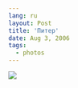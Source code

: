 ```yaml
---
lang: ru
layout: Post
title: 'Питер'
date: Aug 3, 2006
tags:
  - photos
---
```


![](http://wow.sapegin.me/2h1c2Z2a1X1u/MG-8971.jpg)
